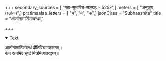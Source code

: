+++
secondary_sources = [ "महा-सुभाषित-सङ्ग्रहः - 5259",]
meters = [ "अनुष्टुप् (श्लोक)",]
pratimaalaa_letters = [ "य", "म", "क",]
jsonClass = "Subhaashita"
title = "आर्तानामार्तिसम्बन्धम्"

+++

<details open><summary>Text</summary>

आर्तानामार्तिसंबन्धं प्रीतिविश्रामकारणम्।  
केन रत्नमिदं सृष्टं मित्रमित्यक्षरद्वयम्॥
</details>
